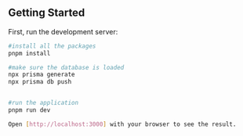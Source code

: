 ## Getting Started

First, run the development server:

```bash
#install all the packages
pnpm install 

#make sure the database is loaded 
npx prisma generate
npx prisma db push


#run the application
pnpm run dev

Open [http://localhost:3000] with your browser to see the result.
